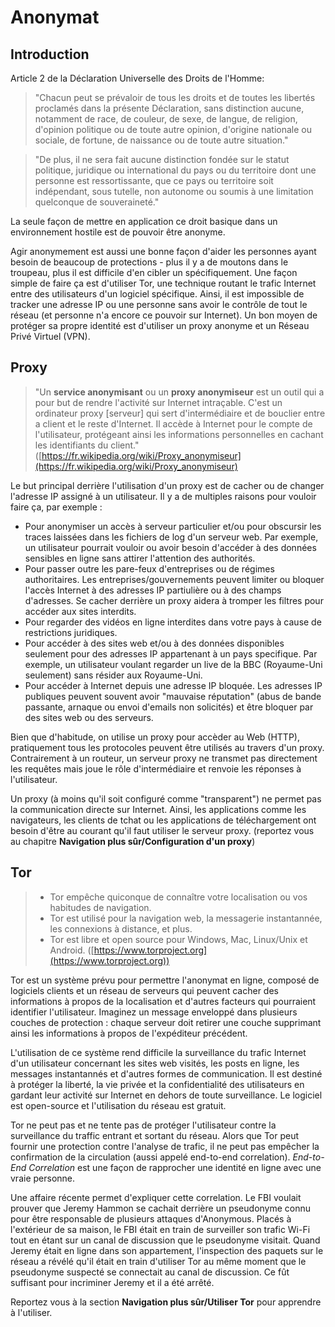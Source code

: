 Anonymat
=======

Introduction
------------

Article 2 de la Déclaration Universelle des Droits de l'Homme:

> "Chacun peut se prévaloir de tous les droits et de toutes les libertés proclamés dans la présente Déclaration, sans distinction aucune, notamment de race, de couleur, de sexe, de langue, de religion, d'opinion politique ou de toute autre opinion, d'origine nationale ou sociale, de fortune, de naissance ou de toute autre situation."

> "De plus, il ne sera fait aucune distinction fondée sur le statut politique, juridique ou international du pays ou du territoire dont une personne est ressortissante, que ce pays ou territoire soit indépendant, sous tutelle, non autonome ou soumis à une limitation quelconque de souveraineté."

La seule façon de mettre en application ce droit basique dans un environnement hostile est de pouvoir être anonyme.

Agir anonymement est aussi une bonne façon d'aider les personnes ayant besoin de beaucoup de protections - plus il y a de moutons dans le troupeau, plus il est difficile d'en cibler un spécifiquement.
Une façon simple de faire ça est d'utiliser Tor, une technique routant le trafic Internet entre des utilisateurs d'un logiciel spécifique. Ainsi, il est impossible de tracker une adresse IP ou une personne sans avoir le contrôle de tout le réseau (et personne n'a encore ce pouvoir sur Internet).
Un bon moyen de protéger sa propre identité est d'utiliser un proxy anonyme et un Réseau Privé Virtuel (VPN).

Proxy
-----

> "Un **service anonymisant** ou un **proxy anonymiseur** est un outil qui a pour but de rendre l'activité sur Internet intraçable. C'est un ordinateur proxy [serveur] qui sert d'intermédiaire et de bouclier entre a client et le reste d'Internet. Il accède à Internet pour le compte de l'utilisateur, protégeant ainsi les informations personnelles en cachant les identifiants du client." ([https://fr.wikipedia.org/wiki/Proxy_anonymiseur](https://fr.wikipedia.org/wiki/Proxy_anonymiseur)


Le but principal derrière l'utilisation d'un proxy est de cacher ou de changer l'adresse IP assigné à un utilisateur. Il y a de multiples raisons pour vouloir faire ça, par exemple :

 * Pour anonymiser un accès à serveur particulier et/ou pour obscursir les traces laissées dans les fichiers de log d'un serveur web. Par exemple, un utilisateur pourrait vouloir ou avoir besoin d'accéder à des données sensibles en ligne sans attirer l'attention des authorités.
 * Pour passer outre les pare-feux d'entreprises ou de régimes authoritaires. Les entreprises/gouvernements peuvent limiter ou bloquer l'accès Internet à des adresses IP partiulière ou à des champs d'adresses. Se cacher derrière un proxy aidera à tromper les filtres pour accéder aux sites interdits.
 * Pour regarder des vidéos en ligne interdites dans votre pays à cause de restrictions juridiques.
 * Pour accéder à des sites web et/ou à des données disponibles seulement pour des adresses IP appartenant à un pays specifique. Par exemple, un utilisateur voulant regarder un live de la BBC (Royaume-Uni seulement) sans résider aux Royaume-Uni.
 * Pour accéder à Internet depuis une adresse IP bloquée. Les adresses IP publiques peuvent souvent avoir "mauvaise réputation" (abus de bande passante, arnaque ou envoi d'emails non solicités) et être bloquer par des sites web ou des serveurs. 

Bien que d'habitude, on utilise un proxy pour accèder au Web (HTTP), pratiquement tous les protocoles peuvent être utilisés au travers d'un proxy.
Contrairement à un routeur, un serveur proxy ne transmet pas directement les requêtes mais joue le rôle d'intermédiaire et renvoie les réponses à l'utilisateur.

Un proxy (à moins qu'il soit configuré comme "transparent") ne permet pas la communication directe sur Internet. Ainsi, les applications comme les navigateurs, les clients de tchat ou les applications de téléchargement ont besoin d'être au courant qu'il faut utiliser le serveur proxy. (reportez vous au chapitre **Navigation plus sûr/Configuration d'un proxy**)

Tor
---

> - Tor empêche quiconque de connaître votre localisation ou vos habitudes de navigation.
> - Tor est utilisé  pour la navigation web, la messagerie instantannée, les connexions à distance, et plus.
> - Tor est libre et open source pour Windows, Mac, Linux/Unix et Android. ([https://www.torproject.org](https://www.torproject.org))

Tor est un système prévu pour permettre l'anonymat en ligne, composé de logiciels clients et un réseau de serveurs qui peuvent cacher des informations à propos de la localisation et d'autres facteurs qui pourraient identifier l'utilisateur.
Imaginez un message enveloppé dans plusieurs couches de protection : chaque serveur doit retirer une couche supprimant ainsi les informations à propos de l'expéditeur précédent.

L'utilisation de ce système rend difficile la surveillance du trafic Internet d'un utilisateur concernant les sites web visités, les posts en ligne, les messages instantannés et d'autres formes de communication.
Il est destiné à protéger la liberté, la vie privée et la confidentialité des utilisateurs en gardant leur activité sur Internet en dehors de toute surveillance.
Le logiciel est open-source et l'utilisation du réseau est gratuit.

Tor ne peut pas et ne tente pas de protéger l'utilisateur contre la surveillance du traffic entrant et sortant du réseau.
Alors que Tor peut fournir une protection contre l'analyse de trafic, il ne peut pas empêcher la confirmation de la circulation (aussi appelé end-to-end correlation).
*End-to-End Correlation* est une façon de rapprocher une identité en ligne avec une vraie personne.

Une affaire récente permet d'expliquer cette correlation. Le FBI voulait prouver que Jeremy Hammon se cachait derrière un pseudonyme connu pour être responsable de plusieurs attaques d'Anonymous.
Placés à l'extérieur de sa maison, le FBI était en train de surveiller son trafic Wi-Fi tout en étant sur un canal de discussion que le pseudonyme visitait.
Quand Jeremy était en ligne dans son appartement, l'inspection des paquets sur le réseau a révélé qu'il était en train d'utiliser Tor au même moment que le pseudonyme suspecté se connectait au canal de discussion.
Ce fût suffisant pour incriminer Jeremy et il a été arrêté.

Reportez vous à la section **Navigation plus sûr/Utiliser Tor** pour apprendre à l'utiliser.
